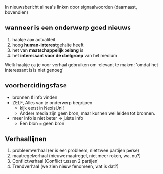 
In nieuwsbericht alinea's linken door signaalwoorden (daarnaast, bovendien)

## wanneer is een onderwerp goed nieuws
1. haakje aan actualiteit
2. hoog **human-interest**gehalte heeft
3.  het van **maatschappelijk belang** is
4. het **interessant voor de doelgroep** van het medium

Welk haakje ga je voor verhaal gebruiken om relevant te maken:
'omdat het interessant is is niet genoeg'

## voorbereidingsfase
- bronnen & info vinden
- ZELF, Alles van je onderwerp begrijpen
	- kijk eerst in NexisUni!
	- Andere media zijn geen bron, maar kunnen wel leiden tot bronnen.
- meer info is niet beter => juiste info
	- Een bron = geen bron



## Verhaallijnen
1. probleemverhaal (er is een probleem, niet twee partijen perse)
2. maatregelverhaal (nieuwe maatregel, niet meer roken, wat nu?)
3. Conflictverhaal (Conflict tussen 2 partijen)
4. Trendverhaal (we zien nieuw fenomeen, wat is dat?)

